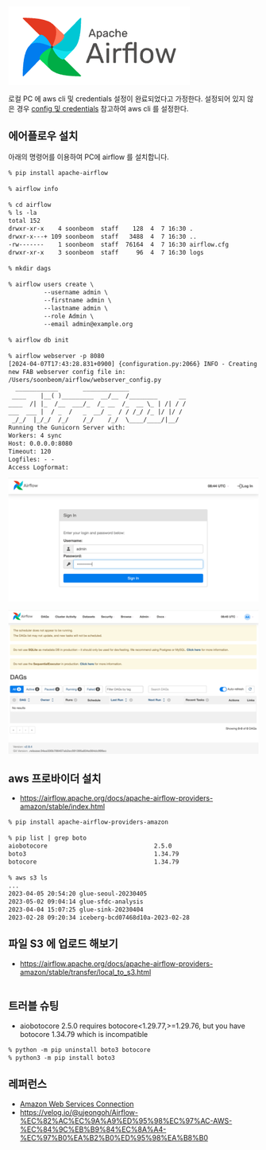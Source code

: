![](https://github.com/gnosia93/airflow-on-aws/blob/main/images/airflow-logo.png)

로컬 PC 에 aws cli 및 credentials 설정이 완료되었다고 가정한다. 설정되어 있지 않은 경우 [config 및 credentials](https://docs.aws.amazon.com/ko_kr/cli/latest/userguide/cli-configure-files.html) 참고하여 aws cli 를 설정한다.

## 에어플로우 설치 ##
아래의 명령어를 이용하여 PC에 airflow 를 설치합니다.

```
% pip install apache-airflow

% airflow info

% cd airflow
% ls -la
total 152
drwxr-xr-x    4 soonbeom  staff    128  4  7 16:30 .
drwxr-x---+ 109 soonbeom  staff   3488  4  7 16:30 ..
-rw-------    1 soonbeom  staff  76164  4  7 16:30 airflow.cfg
drwxr-xr-x    3 soonbeom  staff     96  4  7 16:30 logs

% mkdir dags

% airflow users create \
          --username admin \
          --firstname admin \
          --lastname admin \
          --role Admin \
          --email admin@example.org

% airflow db init

% airflow webserver -p 8080
[2024-04-07T17:43:28.831+0900] {configuration.py:2066} INFO - Creating new FAB webserver config file in: /Users/soonbeom/airflow/webserver_config.py
  ____________       _____________
 ____    |__( )_________  __/__  /________      __
____  /| |_  /__  ___/_  /_ __  /_  __ \_ | /| / /
___  ___ |  / _  /   _  __/ _  / / /_/ /_ |/ |/ /
 _/_/  |_/_/  /_/    /_/    /_/  \____/____/|__/
Running the Gunicorn Server with:
Workers: 4 sync
Host: 0.0.0.0:8080
Timeout: 120
Logfiles: - -
Access Logformat:
```

![](https://github.com/gnosia93/airflow-on-aws/blob/main/images/airflow-1.png)

![](https://github.com/gnosia93/airflow-on-aws/blob/main/images/airflow-2.png)


## aws 프로바이더 설치 ##
* https://airflow.apache.org/docs/apache-airflow-providers-amazon/stable/index.html
```
% pip install apache-airflow-providers-amazon

% pip list | grep boto
aiobotocore                              2.5.0
boto3                                    1.34.79
botocore                                 1.34.79

% aws s3 ls
...
2023-04-05 20:54:20 glue-seoul-20230405
2023-05-02 09:04:14 glue-sfdc-analysis
2023-04-04 15:07:25 glue-sink-20230404
2023-02-28 09:20:34 iceberg-bcd07468d10a-2023-02-28

```

## 파일 S3 에 업로드 해보기 ##
* https://airflow.apache.org/docs/apache-airflow-providers-amazon/stable/transfer/local_to_s3.html
```

```

## 트러블 슈팅 ##

* aiobotocore 2.5.0 requires botocore<1.29.77,>=1.29.76, but you have botocore 1.34.79 which is incompatible
```
% python -m pip uninstall boto3 botocore
% python3 -m pip install boto3
```

## 레퍼런스 ##
* [Amazon Web Services Connection](https://airflow.apache.org/docs/apache-airflow-providers-amazon/stable/connections/aws.html)
* https://velog.io/@ujeongoh/Airflow-%EC%82%AC%EC%9A%A9%ED%95%98%EC%97%AC-AWS-%EC%84%9C%EB%B9%84%EC%8A%A4-%EC%97%B0%EA%B2%B0%ED%95%98%EA%B8%B0
